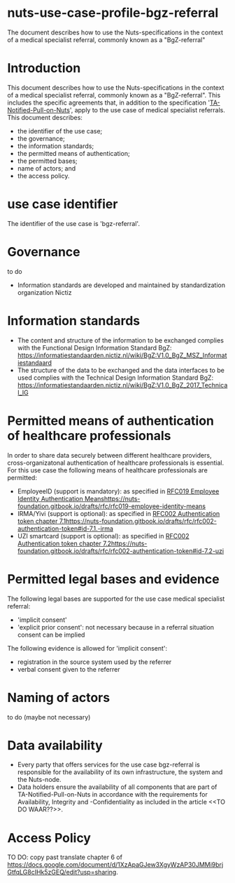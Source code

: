 # nuts-use-case-profile-bgz-referral
The document describes how to use the Nuts-specifications in the context of a medical specialist referral, commonly known as a "BgZ-referral"

# Introduction
This document describes how to use the Nuts-specifications in the context of a medical specialist referral, commonly known as a "BgZ-referral". This includes the specific agreements that, in addition to the specification '[TA-Notified-Pull-on-Nuts](https://github.com/jorritspee/TA-Notified-Pull-on-Nuts)', apply to the use case of medical specialist referrals.
This document describes:
- the identifier of the use case;
- the governance;
- the information standards;
- the permitted means of authentication;
- the permitted bases;
- name of actors; and
- the access policy.

# use case identifier
The identifier of the use case is 'bgz-referral'.

# Governance
to do
- Information standards are developed and maintained by standardization organization Nictiz

# Information standards
- The content and structure of the information to be exchanged complies with the Functional Design Information Standard BgZ: https://informatiestandaarden.nictiz.nl/wiki/BgZ:V1.0_BgZ_MSZ_Informatiestandaard
- The structure of the data to be exchanged and the data interfaces to be used complies with the Technical Design Information Standard BgZ: https://informatiestandaarden.nictiz.nl/wiki/BgZ:V1.0_BgZ_2017_Technical_IG

# Permitted means of authentication of healthcare professionals
In order to share data securely between different healthcare providers, cross-organizatonal authentication of healthcare professionals is essential. For this use case the following means of healthcare professionals are permitted:
- EmployeeID (support is mandatory): as specified in [RFC019 Employee Identity Authentication Means](https://nuts-foundation.gitbook.io/drafts/rfc/rfc019-employee-identity-means)https://nuts-foundation.gitbook.io/drafts/rfc/rfc019-employee-identity-means
- IRMA/Yivi (support is optional): as specified in [RFC002 Authentication token chapter 7.1](https://nuts-foundation.gitbook.io/drafts/rfc/rfc002-authentication-token#id-7.1.-irma)https://nuts-foundation.gitbook.io/drafts/rfc/rfc002-authentication-token#id-7.1.-irma
- UZI smartcard (support is optional): as specified in [RFC002 Authentication token chapter 7.2](https://nuts-foundation.gitbook.io/drafts/rfc/rfc002-authentication-token#id-7.2-uzi)https://nuts-foundation.gitbook.io/drafts/rfc/rfc002-authentication-token#id-7.2-uzi

# Permitted legal bases and evidence
The following legal bases are supported for the use case medical specialist referral:
- 'implicit consent'
- 'explicit prior consent': not necessary because in a referral situation consent can be implied

The following evidence is allowed for 'implicit consent':
- registration in the source system used by the referrer
- verbal consent given to the referrer

# Naming of actors
to do (maybe not necessary)

# Data availability
- Every party that offers services for the use case bgz-referral is responsible for the availability of its own infrastructure, the system and the Nuts-node.
- Data holders ensure the availability of all components that are part of TA-Notified-Pull-on-Nuts in accordance with the requirements for Availability, Integrity and -Confidentiality as included in the article <<TO DO WAAR??>>.

# Access Policy
TO DO: copy past translate chapter 6 of https://docs.google.com/document/d/1XzApaGJew3XgyWzAP30JMMi9brjGtfqLG8cIHk5zGEQ/edit?usp=sharing.


